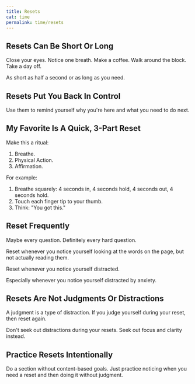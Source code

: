 ```yaml
---
title: Resets
cat: time
permalink: time/resets
---
```


## Resets Can Be Short Or Long

Close your eyes. Notice one breath. Make a coffee. Walk around the block. Take a day off.

As short as half a second or as long as you need.

## Resets Put You Back In Control

Use them to remind yourself why you're here and what you need to do next.

## My Favorite Is A Quick, 3-Part Reset

Make this a ritual:

1. Breathe.
2. Physical Action.
3. Affirmation.

For example:

1. Breathe squarely: 4 seconds in, 4 seconds hold, 4 seconds out, 4 seconds hold.
1. Touch each finger tip to your thumb.
1. Think: "You got this."

## Reset Frequently

Maybe every question. Definitely every hard question.

Reset whenever you notice yourself looking at the words on the page, but not actually reading them.

Reset whenever you notice yourself distracted.

Especially whenever you notice yourself distracted by anxiety.

## Resets Are Not Judgments Or Distractions

A judgment is a type of distraction. If you judge yourself during your reset, then reset again.

Don't seek out distractions during your resets. Seek out focus and clarity instead.

## Practice Resets Intentionally

Do a section without content-based goals. Just practice noticing when you need a reset and then doing it without judgment.
